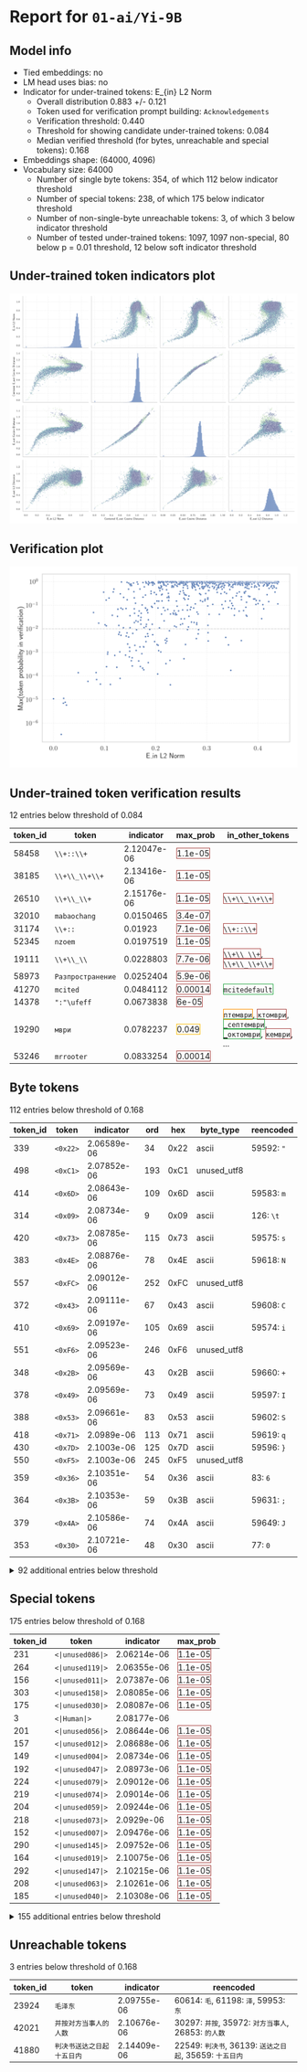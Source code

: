# Report for `01-ai/Yi-9B`

## Model info

* Tied embeddings: no
* LM head uses bias: no
* Indicator for under-trained tokens: E_{in} L2 Norm
  * Overall distribution 0.883 +/- 0.121
  * Token used for verification prompt building: `Acknowledgements`
  * Verification threshold: 0.440
  * Threshold for showing candidate under-trained tokens: 0.084
  * Median verified threshold (for bytes, unreachable and special tokens): 0.168
* Embeddings shape: (64000, 4096)
* Vocabulary size: 64000
  * Number of single byte tokens: 354, of which 112 below indicator threshold
  * Number of special tokens: 238, of which 175 below indicator threshold
  * Number of non-single-byte unreachable tokens: 3, of which 3 below indicator threshold
  * Number of tested under-trained tokens: 1097, 1097 non-special, 80 below p = 0.01 threshold, 12 below soft indicator threshold

## Under-trained token indicators plot
![Indicators scatter plots](../indicators_pairplot_byid/01_ai_Yi_9B.png)

## Verification plot
![Verification plot](../verifications_scatterplot/01_ai_Yi_9B.png)

## Under-trained token verification results
12 entries below threshold of 0.084

|   token_id | token                       |   indicator | max_prob                                                         | in_other_tokens                                                                                                                                                                                                                                                                                                                                                                                               |
|------------|-----------------------------|-------------|------------------------------------------------------------------|---------------------------------------------------------------------------------------------------------------------------------------------------------------------------------------------------------------------------------------------------------------------------------------------------------------------------------------------------------------------------------------------------------------|
|      58458 | ````` \\+::\\+ `````        | 2.12047e-06 | <span style='border: 1px solid rgb(169, 68, 66);'>1.1e-05</span> |                                                                                                                                                                                                                                                                                                                                                                                                               |
|      38185 | ````` \\+\\_\\+\\+ `````    | 2.13416e-06 | <span style='border: 1px solid rgb(169, 68, 66);'>1.1e-05</span> |                                                                                                                                                                                                                                                                                                                                                                                                               |
|      26510 | ````` \\+\\_\\+ `````       | 2.15176e-06 | <span style='border: 1px solid rgb(169, 68, 66);'>1.1e-05</span> | <span style='border: 1px solid rgb(169, 68, 66);'>````` \\+\\_\\+\\+ `````</span>                                                                                                                                                                                                                                                                                                                             |
|      32010 | ````` mabaochang `````      | 0.0150465   | <span style='border: 1px solid rgb(169, 68, 66);'>3.4e-07</span> |                                                                                                                                                                                                                                                                                                                                                                                                               |
|      31174 | ````` \\+:: `````           | 0.01923     | <span style='border: 1px solid rgb(169, 68, 66);'>7.1e-06</span> | <span style='border: 1px solid rgb(169, 68, 66);'>````` \\+::\\+ `````</span>                                                                                                                                                                                                                                                                                                                                 |
|      52345 | ````` nzoem `````           | 0.0197519   | <span style='border: 1px solid rgb(169, 68, 66);'>1.1e-05</span> |                                                                                                                                                                                                                                                                                                                                                                                                               |
|      19111 | ````` \\+\\_\\ `````        | 0.0228803   | <span style='border: 1px solid rgb(169, 68, 66);'>7.7e-06</span> | <span style='border: 1px solid rgb(169, 68, 66);'>````` \\+\\_\\+ `````</span>, <span style='border: 1px solid rgb(169, 68, 66);'>````` \\+\\_\\+\\+ `````</span>                                                                                                                                                                                                                                             |
|      58973 | ````` Разпространение ````` | 0.0252404   | <span style='border: 1px solid rgb(169, 68, 66);'>5.9e-06</span> |                                                                                                                                                                                                                                                                                                                                                                                                               |
|      41270 | ````` mcited `````          | 0.0484112   | <span style='border: 1px solid rgb(169, 68, 66);'>0.00014</span> | <span style='border: 1px solid rgb(40, 167, 69);'>````` mcitedefault `````</span>                                                                                                                                                                                                                                                                                                                             |
|      14378 | ````` ":"\ufeff `````       | 0.0673838   | <span style='border: 1px solid rgb(169, 68, 66);'>6e-05</span>   |                                                                                                                                                                                                                                                                                                                                                                                                               |
|      19290 | ````` мври `````            | 0.0782237   | <span style='border: 1px solid rgb(251, 189, 8);'>0.049</span>   | <span style='border: 1px solid rgb(255, 145, 0);'>````` птември `````</span>, <span style='border: 1px solid rgb(169, 68, 66);'>````` ктомври `````</span>, <span style='border: 1px solid rgb(40, 167, 69);'>````` ▁септември `````</span>, <span style='border: 1px solid rgb(40, 167, 69);'>````` ▁октомври `````</span>, <span style='border: 1px solid rgb(169, 68, 66);'>````` кември `````</span>, ... |
|      53246 | ````` mrrooter `````        | 0.0833254   | <span style='border: 1px solid rgb(169, 68, 66);'>0.00014</span> |                                                                                                                                                                                                                                                                                                                                                                                                               |


## Byte tokens
112 entries below threshold of 0.168

|   token_id | token              |   indicator |   ord | hex   | byte_type   | reencoded            |
|------------|--------------------|-------------|-------|-------|-------------|----------------------|
|        339 | ````` <0x22> ````` | 2.06589e-06 |    34 | 0x22  | ascii       | 59592: ````` " ````` |
|        498 | ````` <0xC1> ````` | 2.07852e-06 |   193 | 0xC1  | unused_utf8 |                      |
|        414 | ````` <0x6D> ````` | 2.08643e-06 |   109 | 0x6D  | ascii       | 59583: ````` m ````` |
|        314 | ````` <0x09> ````` | 2.08734e-06 |     9 | 0x09  | ascii       | 126: ````` \t `````  |
|        420 | ````` <0x73> ````` | 2.08785e-06 |   115 | 0x73  | ascii       | 59575: ````` s ````` |
|        383 | ````` <0x4E> ````` | 2.08876e-06 |    78 | 0x4E  | ascii       | 59618: ````` N ````` |
|        557 | ````` <0xFC> ````` | 2.09012e-06 |   252 | 0xFC  | unused_utf8 |                      |
|        372 | ````` <0x43> ````` | 2.09111e-06 |    67 | 0x43  | ascii       | 59608: ````` C ````` |
|        410 | ````` <0x69> ````` | 2.09197e-06 |   105 | 0x69  | ascii       | 59574: ````` i ````` |
|        551 | ````` <0xF6> ````` | 2.09523e-06 |   246 | 0xF6  | unused_utf8 |                      |
|        348 | ````` <0x2B> ````` | 2.09569e-06 |    43 | 0x2B  | ascii       | 59660: ````` + ````` |
|        378 | ````` <0x49> ````` | 2.09569e-06 |    73 | 0x49  | ascii       | 59597: ````` I ````` |
|        388 | ````` <0x53> ````` | 2.09661e-06 |    83 | 0x53  | ascii       | 59602: ````` S ````` |
|        418 | ````` <0x71> ````` | 2.0989e-06  |   113 | 0x71  | ascii       | 59619: ````` q ````` |
|        430 | ````` <0x7D> ````` | 2.1003e-06  |   125 | 0x7D  | ascii       | 59596: ````` } ````` |
|        550 | ````` <0xF5> ````` | 2.1003e-06  |   245 | 0xF5  | unused_utf8 |                      |
|        359 | ````` <0x36> ````` | 2.10351e-06 |    54 | 0x36  | ascii       | 83: ````` 6 `````    |
|        364 | ````` <0x3B> ````` | 2.10353e-06 |    59 | 0x3B  | ascii       | 59631: ````` ; ````` |
|        379 | ````` <0x4A> ````` | 2.10586e-06 |    74 | 0x4A  | ascii       | 59649: ````` J ````` |
|        353 | ````` <0x30> ````` | 2.10721e-06 |    48 | 0x30  | ascii       | 77: ````` 0 `````    |
<details><summary>92 additional entries below threshold</summary>

|   token_id | token              |   indicator |   ord | hex   | byte_type   | reencoded             |
|------------|--------------------|-------------|-------|-------|-------------|-----------------------|
|        387 | ````` <0x52> ````` | 2.10721e-06 |    82 | 0x52  | ascii       | 59615: ````` R `````  |
|        407 | ````` <0x66> ````` | 2.1086e-06  |   102 | 0x66  | ascii       | 59585: ````` f `````  |
|        404 | ````` <0x63> ````` | 2.10904e-06 |    99 | 0x63  | ascii       | 59581: ````` c `````  |
|        367 | ````` <0x3E> ````` | 2.10949e-06 |    62 | 0x3E  | ascii       | 59644: ````` > `````  |
|        360 | ````` <0x37> ````` | 2.11042e-06 |    55 | 0x37  | ascii       | 84: ````` 7 `````     |
|        399 | ````` <0x5E> ````` | 2.1127e-06  |    94 | 0x5E  | ascii       | 59641: ````` ^ `````  |
|        393 | ````` <0x58> ````` | 2.11364e-06 |    88 | 0x58  | ascii       | 59733: ````` X `````  |
|        497 | ````` <0xC0> ````` | 2.11407e-06 |   192 | 0xC0  | unused_utf8 |                       |
|        402 | ````` <0x61> ````` | 2.11454e-06 |    97 | 0x61  | ascii       | 59572: ````` a `````  |
|        352 | ````` <0x2F> ````` | 2.11499e-06 |    47 | 0x2F  | ascii       | 59598: ````` / `````  |
|        417 | ````` <0x70> ````` | 2.11499e-06 |   112 | 0x70  | ascii       | 59584: ````` p `````  |
|        385 | ````` <0x50> ````` | 2.115e-06   |    80 | 0x50  | ascii       | 59612: ````` P `````  |
|        401 | ````` <0x60> ````` | 2.115e-06   |    96 | 0x60  | ascii       | 59848: ````` ` `````  |
|        358 | ````` <0x35> ````` | 2.11595e-06 |    53 | 0x35  | ascii       | 82: ````` 5 `````     |
|        409 | ````` <0x68> ````` | 2.11639e-06 |   104 | 0x68  | ascii       | 59578: ````` h `````  |
|        361 | ````` <0x38> ````` | 2.11686e-06 |    56 | 0x38  | ascii       | 85: ````` 8 `````     |
|        403 | ````` <0x62> ````` | 2.11729e-06 |    98 | 0x62  | ascii       | 59588: ````` b `````  |
|        406 | ````` <0x65> ````` | 2.11733e-06 |   101 | 0x65  | ascii       | 59569: ````` e `````  |
|        431 | ````` <0x7E> ````` | 2.11775e-06 |   126 | 0x7E  | ascii       | 59734: ````` ~ `````  |
|        337 | ````` <0x20> ````` | 2.11822e-06 |    32 | 0x20  | ascii       | 59568: ````` ▁ `````  |
|        408 | ````` <0x67> ````` | 2.11865e-06 |   103 | 0x67  | ascii       | 59586: ````` g `````  |
|        398 | ````` <0x5D> ````` | 2.11958e-06 |    93 | 0x5D  | ascii       | 59651: ````` ] `````  |
|        357 | ````` <0x34> ````` | 2.12002e-06 |    52 | 0x34  | ascii       | 81: ````` 4 `````     |
|        376 | ````` <0x47> ````` | 2.12053e-06 |    71 | 0x47  | ascii       | 59628: ````` G `````  |
|        421 | ````` <0x74> ````` | 2.12093e-06 |   116 | 0x74  | ascii       | 59570: ````` t `````  |
|        340 | ````` <0x23> ````` | 2.12276e-06 |    35 | 0x23  | ascii       | 59697: ````` # `````  |
|        366 | ````` <0x3D> ````` | 2.12279e-06 |    61 | 0x3D  | ascii       | 59611: ````` = `````  |
|        386 | ````` <0x51> ````` | 2.12321e-06 |    81 | 0x51  | ascii       | 59745: ````` Q `````  |
|        346 | ````` <0x29> ````` | 2.12368e-06 |    41 | 0x29  | ascii       | 59604: ````` ) `````  |
|        423 | ````` <0x76> ````` | 2.12368e-06 |   118 | 0x76  | ascii       | 59590: ````` v `````  |
|        426 | ````` <0x79> ````` | 2.12368e-06 |   121 | 0x79  | ascii       | 59587: ````` y `````  |
|        553 | ````` <0xF8> ````` | 2.12371e-06 |   248 | 0xF8  | unused_utf8 |                       |
|        391 | ````` <0x56> ````` | 2.12458e-06 |    86 | 0x56  | ascii       | 59645: ````` V `````  |
|        428 | ````` <0x7B> ````` | 2.12551e-06 |   123 | 0x7B  | ascii       | 59595: ````` { `````  |
|        560 | ````` <0xFF> ````` | 2.12599e-06 |   255 | 0xFF  | unused_utf8 |                       |
|        355 | ````` <0x32> ````` | 2.12733e-06 |    50 | 0x32  | ascii       | 79: ````` 2 `````     |
|        552 | ````` <0xF7> ````` | 2.12733e-06 |   247 | 0xF7  | unused_utf8 |                       |
|        554 | ````` <0xF9> ````` | 2.12777e-06 |   249 | 0xF9  | unused_utf8 |                       |
|        422 | ````` <0x75> ````` | 2.13007e-06 |   117 | 0x75  | ascii       | 59582: ````` u `````  |
|        558 | ````` <0xFD> ````` | 2.13095e-06 |   253 | 0xFD  | unused_utf8 |                       |
|        424 | ````` <0x77> ````` | 2.13099e-06 |   119 | 0x77  | ascii       | 59589: ````` w `````  |
|        416 | ````` <0x6F> ````` | 2.1314e-06  |   111 | 0x6F  | ascii       | 59573: ````` o `````  |
|        397 | ````` <0x5C> ````` | 2.13234e-06 |    92 | 0x5C  | ascii       | 59580: ````` \ `````  |
|        396 | ````` <0x5B> ````` | 2.13506e-06 |    91 | 0x5B  | ascii       | 59653: ````` [ `````  |
|        425 | ````` <0x78> ````` | 2.13549e-06 |   120 | 0x78  | ascii       | 59607: ````` x `````  |
|        371 | ````` <0x42> ````` | 2.1355e-06  |    66 | 0x42  | ascii       | 59616: ````` B `````  |
|        354 | ````` <0x31> ````` | 2.13555e-06 |    49 | 0x31  | ascii       | 78: ````` 1 `````     |
|        415 | ````` <0x6E> ````` | 2.13594e-06 |   110 | 0x6E  | ascii       | 59571: ````` n `````  |
|        413 | ````` <0x6C> ````` | 2.13596e-06 |   108 | 0x6C  | ascii       | 59577: ````` l `````  |
|        389 | ````` <0x54> ````` | 2.13597e-06 |    84 | 0x54  | ascii       | 59600: ````` T `````  |
|        411 | ````` <0x6A> ````` | 2.13597e-06 |   106 | 0x6A  | ascii       | 59617: ````` j `````  |
|        365 | ````` <0x3C> ````` | 2.13686e-06 |    60 | 0x3C  | ascii       | 59666: ````` < `````  |
|        344 | ````` <0x27> ````` | 2.13688e-06 |    39 | 0x27  | ascii       | 59610: ````` ' `````  |
|        419 | ````` <0x72> ````` | 2.13736e-06 |   114 | 0x72  | ascii       | 59576: ````` r `````  |
|        381 | ````` <0x4C> ````` | 2.13781e-06 |    76 | 0x4C  | ascii       | 59620: ````` L `````  |
|        429 | ````` <0x7C> ````` | 2.14003e-06 |   124 | 0x7C  | ascii       | 59705: ````` \| ````` |
|        370 | ````` <0x41> ````` | 2.14006e-06 |    65 | 0x41  | ascii       | 59603: ````` A `````  |
|        373 | ````` <0x44> ````` | 2.1405e-06  |    68 | 0x44  | ascii       | 59614: ````` D `````  |
|        380 | ````` <0x4B> ````` | 2.1405e-06  |    75 | 0x4B  | ascii       | 59655: ````` K `````  |
|        343 | ````` <0x26> ````` | 2.14051e-06 |    38 | 0x26  | ascii       | 59640: ````` & `````  |
|        350 | ````` <0x2D> ````` | 2.14095e-06 |    45 | 0x2D  | ascii       | 59594: ````` - `````  |
|        318 | ````` <0x0D> ````` | 2.1414e-06  |    13 | 0x0D  | ascii       | 143: ````` \r `````   |
|        349 | ````` <0x2C> ````` | 2.14183e-06 |    44 | 0x2C  | ascii       | 97: ````` , `````     |
|        315 | ````` <0x0A> ````` | 2.14228e-06 |    10 | 0x0A  | ascii       | 144: ````` \n `````   |
|        351 | ````` <0x2E> ````` | 2.14365e-06 |    46 | 0x2E  | ascii       | 98: ````` . `````     |
|        338 | ````` <0x21> ````` | 2.14455e-06 |    33 | 0x21  | ascii       | 99: ````` ! `````     |
|        375 | ````` <0x46> ````` | 2.14455e-06 |    70 | 0x46  | ascii       | 59621: ````` F `````  |
|        342 | ````` <0x25> ````` | 2.14548e-06 |    37 | 0x25  | ascii       | 59677: ````` % `````  |
|        556 | ````` <0xFB> ````` | 2.14591e-06 |   251 | 0xFB  | unused_utf8 |                       |
|        382 | ````` <0x4D> ````` | 2.14636e-06 |    77 | 0x4D  | ascii       | 59609: ````` M `````  |
|        363 | ````` <0x3A> ````` | 2.14639e-06 |    58 | 0x3A  | ascii       | 59601: ````` : `````  |
|        559 | ````` <0xFE> ````` | 2.14818e-06 |   254 | 0xFE  | unused_utf8 |                       |
|        362 | ````` <0x39> ````` | 2.14819e-06 |    57 | 0x39  | ascii       | 86: ````` 9 `````     |
|        400 | ````` <0x5F> ````` | 2.1486e-06  |    95 | 0x5F  | ascii       | 59593: ````` _ `````  |
|        374 | ````` <0x45> ````` | 2.14999e-06 |    69 | 0x45  | ascii       | 59613: ````` E `````  |
|        356 | ````` <0x33> ````` | 2.15041e-06 |    51 | 0x33  | ascii       | 80: ````` 3 `````     |
|        377 | ````` <0x48> ````` | 2.15448e-06 |    72 | 0x48  | ascii       | 59624: ````` H `````  |
|        384 | ````` <0x4F> ````` | 2.15582e-06 |    79 | 0x4F  | ascii       | 59622: ````` O `````  |
|        390 | ````` <0x55> ````` | 2.15672e-06 |    85 | 0x55  | ascii       | 59639: ````` U `````  |
|        347 | ````` <0x2A> ````` | 2.15761e-06 |    42 | 0x2A  | ascii       | 59636: ````` * `````  |
|        369 | ````` <0x40> ````` | 2.15763e-06 |    64 | 0x40  | ascii       | 59879: ````` @ `````  |
|        368 | ````` <0x3F> ````` | 2.15898e-06 |    63 | 0x3F  | ascii       | 100: ````` ? `````    |
|        313 | ````` <0x08> ````` | 2.15988e-06 |     8 | 0x08  | ascii       | 142: ````` \x08 ````` |
|        345 | ````` <0x28> ````` | 2.16118e-06 |    40 | 0x28  | ascii       | 59605: ````` ( `````  |
|        405 | ````` <0x64> ````` | 2.16392e-06 |   100 | 0x64  | ascii       | 59579: ````` d `````  |
|        427 | ````` <0x7A> ````` | 2.16434e-06 |   122 | 0x7A  | ascii       | 59627: ````` z `````  |
|        412 | ````` <0x6B> ````` | 2.17059e-06 |   107 | 0x6B  | ascii       | 59591: ````` k `````  |
|        394 | ````` <0x59> ````` | 2.17325e-06 |    89 | 0x59  | ascii       | 59656: ````` Y `````  |
|        555 | ````` <0xFA> ````` | 2.17682e-06 |   250 | 0xFA  | unused_utf8 |                       |
|        341 | ````` <0x24> ````` | 2.18525e-06 |    36 | 0x24  | ascii       | 59606: ````` $ `````  |
|        392 | ````` <0x57> ````` | 2.19321e-06 |    87 | 0x57  | ascii       | 59623: ````` W `````  |
|        395 | ````` <0x5A> ````` | 2.19411e-06 |    90 | 0x5A  | ascii       | 59840: ````` Z `````  |
</details>


## Special tokens
175 entries below threshold of 0.168

|   token_id | token                       |   indicator | max_prob                                                         |
|------------|-----------------------------|-------------|------------------------------------------------------------------|
|        231 | ````` <\|unused086\|> ````` | 2.06214e-06 | <span style='border: 1px solid rgb(169, 68, 66);'>1.1e-05</span> |
|        264 | ````` <\|unused119\|> ````` | 2.06355e-06 | <span style='border: 1px solid rgb(169, 68, 66);'>1.1e-05</span> |
|        156 | ````` <\|unused011\|> ````` | 2.07387e-06 | <span style='border: 1px solid rgb(169, 68, 66);'>1.1e-05</span> |
|        303 | ````` <\|unused158\|> ````` | 2.08085e-06 | <span style='border: 1px solid rgb(169, 68, 66);'>1.1e-05</span> |
|        175 | ````` <\|unused030\|> ````` | 2.08087e-06 | <span style='border: 1px solid rgb(169, 68, 66);'>1.1e-05</span> |
|          3 | ````` <\|Human\|> `````     | 2.08177e-06 |                                                                  |
|        201 | ````` <\|unused056\|> ````` | 2.08644e-06 | <span style='border: 1px solid rgb(169, 68, 66);'>1.1e-05</span> |
|        157 | ````` <\|unused012\|> ````` | 2.08688e-06 | <span style='border: 1px solid rgb(169, 68, 66);'>1.1e-05</span> |
|        149 | ````` <\|unused004\|> ````` | 2.08734e-06 | <span style='border: 1px solid rgb(169, 68, 66);'>1.1e-05</span> |
|        192 | ````` <\|unused047\|> ````` | 2.08973e-06 | <span style='border: 1px solid rgb(169, 68, 66);'>1.1e-05</span> |
|        224 | ````` <\|unused079\|> ````` | 2.09012e-06 | <span style='border: 1px solid rgb(169, 68, 66);'>1.1e-05</span> |
|        219 | ````` <\|unused074\|> ````` | 2.09014e-06 | <span style='border: 1px solid rgb(169, 68, 66);'>1.1e-05</span> |
|        204 | ````` <\|unused059\|> ````` | 2.09244e-06 | <span style='border: 1px solid rgb(169, 68, 66);'>1.1e-05</span> |
|        218 | ````` <\|unused073\|> ````` | 2.0929e-06  | <span style='border: 1px solid rgb(169, 68, 66);'>1.1e-05</span> |
|        152 | ````` <\|unused007\|> ````` | 2.09476e-06 | <span style='border: 1px solid rgb(169, 68, 66);'>1.1e-05</span> |
|        290 | ````` <\|unused145\|> ````` | 2.09752e-06 | <span style='border: 1px solid rgb(169, 68, 66);'>1.1e-05</span> |
|        164 | ````` <\|unused019\|> ````` | 2.10075e-06 | <span style='border: 1px solid rgb(169, 68, 66);'>1.1e-05</span> |
|        292 | ````` <\|unused147\|> ````` | 2.10215e-06 | <span style='border: 1px solid rgb(169, 68, 66);'>1.1e-05</span> |
|        208 | ````` <\|unused063\|> ````` | 2.10261e-06 | <span style='border: 1px solid rgb(169, 68, 66);'>1.1e-05</span> |
|        185 | ````` <\|unused040\|> ````` | 2.10308e-06 | <span style='border: 1px solid rgb(169, 68, 66);'>1.1e-05</span> |
<details><summary>155 additional entries below threshold</summary>

|   token_id | token                         |   indicator | max_prob                                                         |
|------------|-------------------------------|-------------|------------------------------------------------------------------|
|        262 | ````` <\|unused117\|> `````   | 2.10399e-06 | <span style='border: 1px solid rgb(169, 68, 66);'>1.1e-05</span> |
|        242 | ````` <\|unused097\|> `````   | 2.104e-06   | <span style='border: 1px solid rgb(169, 68, 66);'>1.1e-05</span> |
|        301 | ````` <\|unused156\|> `````   | 2.10445e-06 | <span style='border: 1px solid rgb(169, 68, 66);'>1.1e-05</span> |
|        225 | ````` <\|unused080\|> `````   | 2.10494e-06 | <span style='border: 1px solid rgb(169, 68, 66);'>1.1e-05</span> |
|        221 | ````` <\|unused076\|> `````   | 2.10535e-06 | <span style='border: 1px solid rgb(169, 68, 66);'>1.1e-05</span> |
|        191 | ````` <\|unused046\|> `````   | 2.10537e-06 | <span style='border: 1px solid rgb(169, 68, 66);'>1.1e-05</span> |
|        205 | ````` <\|unused060\|> `````   | 2.10675e-06 | <span style='border: 1px solid rgb(169, 68, 66);'>1.1e-05</span> |
|        197 | ````` <\|unused052\|> `````   | 2.10719e-06 | <span style='border: 1px solid rgb(169, 68, 66);'>1.1e-05</span> |
|        190 | ````` <\|unused045\|> `````   | 2.10767e-06 | <span style='border: 1px solid rgb(169, 68, 66);'>1.1e-05</span> |
|        182 | ````` <\|unused037\|> `````   | 2.10768e-06 | <span style='border: 1px solid rgb(169, 68, 66);'>1.1e-05</span> |
|        211 | ````` <\|unused066\|> `````   | 2.10811e-06 | <span style='border: 1px solid rgb(169, 68, 66);'>1.1e-05</span> |
|        210 | ````` <\|unused065\|> `````   | 2.10949e-06 | <span style='border: 1px solid rgb(169, 68, 66);'>1.1e-05</span> |
|        230 | ````` <\|unused085\|> `````   | 2.10953e-06 | <span style='border: 1px solid rgb(169, 68, 66);'>1.1e-05</span> |
|        216 | ````` <\|unused071\|> `````   | 2.10996e-06 | <span style='border: 1px solid rgb(169, 68, 66);'>1.1e-05</span> |
|        155 | ````` <\|unused010\|> `````   | 2.10999e-06 | <span style='border: 1px solid rgb(169, 68, 66);'>1.1e-05</span> |
|        176 | ````` <\|unused031\|> `````   | 2.11042e-06 | <span style='border: 1px solid rgb(169, 68, 66);'>1.1e-05</span> |
|        245 | ````` <\|unused100\|> `````   | 2.11132e-06 | <span style='border: 1px solid rgb(169, 68, 66);'>1.1e-05</span> |
|        195 | ````` <\|unused050\|> `````   | 2.11316e-06 | <span style='border: 1px solid rgb(169, 68, 66);'>1.1e-05</span> |
|        268 | ````` <\|unused123\|> `````   | 2.11454e-06 | <span style='border: 1px solid rgb(169, 68, 66);'>1.1e-05</span> |
|        178 | ````` <\|unused033\|> `````   | 2.11639e-06 | <span style='border: 1px solid rgb(169, 68, 66);'>1.1e-05</span> |
|        171 | ````` <\|unused026\|> `````   | 2.11728e-06 | <span style='border: 1px solid rgb(169, 68, 66);'>1.1e-05</span> |
|        146 | ````` <\|unused001\|> `````   | 2.11729e-06 | <span style='border: 1px solid rgb(169, 68, 66);'>1.1e-05</span> |
|        279 | ````` <\|unused134\|> `````   | 2.11729e-06 | <span style='border: 1px solid rgb(169, 68, 66);'>1.1e-05</span> |
|        159 | ````` <\|unused014\|> `````   | 2.11775e-06 | <span style='border: 1px solid rgb(169, 68, 66);'>1.1e-05</span> |
|        276 | ````` <\|unused131\|> `````   | 2.11819e-06 | <span style='border: 1px solid rgb(169, 68, 66);'>1.1e-05</span> |
|        167 | ````` <\|unused022\|> `````   | 2.11866e-06 | <span style='border: 1px solid rgb(169, 68, 66);'>1.1e-05</span> |
|        263 | ````` <\|unused118\|> `````   | 2.11866e-06 | <span style='border: 1px solid rgb(169, 68, 66);'>1.1e-05</span> |
|        293 | ````` <\|unused148\|> `````   | 2.11912e-06 | <span style='border: 1px solid rgb(169, 68, 66);'>1.1e-05</span> |
|         10 | ````` <\|reserved004\|> ````` | 2.11959e-06 |                                                                  |
|        271 | ````` <\|unused126\|> `````   | 2.12003e-06 | <span style='border: 1px solid rgb(169, 68, 66);'>1.1e-05</span> |
|        299 | ````` <\|unused154\|> `````   | 2.12049e-06 | <span style='border: 1px solid rgb(169, 68, 66);'>1.1e-05</span> |
|        179 | ````` <\|unused034\|> `````   | 2.1205e-06  | <span style='border: 1px solid rgb(169, 68, 66);'>1.1e-05</span> |
|        209 | ````` <\|unused064\|> `````   | 2.1205e-06  | <span style='border: 1px solid rgb(169, 68, 66);'>1.1e-05</span> |
|          5 | ````` <\|System\|> `````      | 2.12093e-06 |                                                                  |
|        250 | ````` <\|unused105\|> `````   | 2.12186e-06 | <span style='border: 1px solid rgb(169, 68, 66);'>1.1e-05</span> |
|        220 | ````` <\|unused075\|> `````   | 2.12233e-06 | <span style='border: 1px solid rgb(169, 68, 66);'>1.1e-05</span> |
|        188 | ````` <\|unused043\|> `````   | 2.12277e-06 | <span style='border: 1px solid rgb(169, 68, 66);'>1.1e-05</span> |
|        295 | ````` <\|unused150\|> `````   | 2.12321e-06 | <span style='border: 1px solid rgb(169, 68, 66);'>1.1e-05</span> |
|        234 | ````` <\|unused089\|> `````   | 2.12368e-06 | <span style='border: 1px solid rgb(169, 68, 66);'>1.1e-05</span> |
|        252 | ````` <\|unused107\|> `````   | 2.12459e-06 | <span style='border: 1px solid rgb(169, 68, 66);'>1.1e-05</span> |
|        266 | ````` <\|unused121\|> `````   | 2.12504e-06 | <span style='border: 1px solid rgb(169, 68, 66);'>1.1e-05</span> |
|        163 | ````` <\|unused018\|> `````   | 2.12505e-06 | <span style='border: 1px solid rgb(169, 68, 66);'>1.1e-05</span> |
|        147 | ````` <\|unused002\|> `````   | 2.12549e-06 | <span style='border: 1px solid rgb(169, 68, 66);'>1.1e-05</span> |
|        247 | ````` <\|unused102\|> `````   | 2.12549e-06 | <span style='border: 1px solid rgb(169, 68, 66);'>1.1e-05</span> |
|        248 | ````` <\|unused103\|> `````   | 2.12551e-06 | <span style='border: 1px solid rgb(169, 68, 66);'>1.1e-05</span> |
|        278 | ````` <\|unused133\|> `````   | 2.12552e-06 | <span style='border: 1px solid rgb(169, 68, 66);'>1.1e-05</span> |
|        260 | ````` <\|unused115\|> `````   | 2.12595e-06 | <span style='border: 1px solid rgb(169, 68, 66);'>1.1e-05</span> |
|        261 | ````` <\|unused116\|> `````   | 2.12595e-06 | <span style='border: 1px solid rgb(169, 68, 66);'>1.1e-05</span> |
|        145 | ````` <\|unused000\|> `````   | 2.126e-06   | <span style='border: 1px solid rgb(169, 68, 66);'>1.1e-05</span> |
|        193 | ````` <\|unused048\|> `````   | 2.12643e-06 | <span style='border: 1px solid rgb(169, 68, 66);'>1.1e-05</span> |
|        287 | ````` <\|unused142\|> `````   | 2.12686e-06 | <span style='border: 1px solid rgb(169, 68, 66);'>1.1e-05</span> |
|         11 | ````` <\|reserved005\|> ````` | 2.1269e-06  |                                                                  |
|        283 | ````` <\|unused138\|> `````   | 2.12736e-06 | <span style='border: 1px solid rgb(169, 68, 66);'>1.1e-05</span> |
|        256 | ````` <\|unused111\|> `````   | 2.12824e-06 | <span style='border: 1px solid rgb(169, 68, 66);'>1.1e-05</span> |
|        239 | ````` <\|unused094\|> `````   | 2.12825e-06 | <span style='border: 1px solid rgb(169, 68, 66);'>1.1e-05</span> |
|        177 | ````` <\|unused032\|> `````   | 2.12868e-06 | <span style='border: 1px solid rgb(169, 68, 66);'>1.1e-05</span> |
|        194 | ````` <\|unused049\|> `````   | 2.12869e-06 | <span style='border: 1px solid rgb(169, 68, 66);'>1.1e-05</span> |
|        233 | ````` <\|unused088\|> `````   | 2.12869e-06 | <span style='border: 1px solid rgb(169, 68, 66);'>1.1e-05</span> |
|        274 | ````` <\|unused129\|> `````   | 2.12871e-06 | <span style='border: 1px solid rgb(169, 68, 66);'>1.1e-05</span> |
|        200 | ````` <\|unused055\|> `````   | 2.12913e-06 | <span style='border: 1px solid rgb(169, 68, 66);'>1.1e-05</span> |
|        238 | ````` <\|unused093\|> `````   | 2.12915e-06 | <span style='border: 1px solid rgb(169, 68, 66);'>1.1e-05</span> |
|        286 | ````` <\|unused141\|> `````   | 2.12916e-06 | <span style='border: 1px solid rgb(169, 68, 66);'>1.1e-05</span> |
|        236 | ````` <\|unused091\|> `````   | 2.12959e-06 | <span style='border: 1px solid rgb(169, 68, 66);'>1.1e-05</span> |
|        269 | ````` <\|unused124\|> `````   | 2.12964e-06 | <span style='border: 1px solid rgb(169, 68, 66);'>1.1e-05</span> |
|        181 | ````` <\|unused036\|> `````   | 2.13004e-06 | <span style='border: 1px solid rgb(169, 68, 66);'>1.1e-05</span> |
|        296 | ````` <\|unused151\|> `````   | 2.1305e-06  | <span style='border: 1px solid rgb(169, 68, 66);'>1.1e-05</span> |
|          9 | ````` <\|reserved003\|> ````` | 2.13095e-06 |                                                                  |
|        244 | ````` <\|unused099\|> `````   | 2.13096e-06 | <span style='border: 1px solid rgb(169, 68, 66);'>1.1e-05</span> |
|        285 | ````` <\|unused140\|> `````   | 2.13096e-06 | <span style='border: 1px solid rgb(169, 68, 66);'>1.1e-05</span> |
|        169 | ````` <\|unused024\|> `````   | 2.13142e-06 | <span style='border: 1px solid rgb(169, 68, 66);'>1.1e-05</span> |
|        289 | ````` <\|unused144\|> `````   | 2.13187e-06 | <span style='border: 1px solid rgb(169, 68, 66);'>1.1e-05</span> |
|        241 | ````` <\|unused096\|> `````   | 2.13233e-06 | <span style='border: 1px solid rgb(169, 68, 66);'>1.1e-05</span> |
|        282 | ````` <\|unused137\|> `````   | 2.13234e-06 | <span style='border: 1px solid rgb(169, 68, 66);'>1.1e-05</span> |
|        212 | ````` <\|unused067\|> `````   | 2.1328e-06  | <span style='border: 1px solid rgb(169, 68, 66);'>1.1e-05</span> |
|        300 | ````` <\|unused155\|> `````   | 2.13324e-06 | <span style='border: 1px solid rgb(169, 68, 66);'>1.1e-05</span> |
|         12 | ````` <\|reserved006\|> ````` | 2.13372e-06 |                                                                  |
|        189 | ````` <\|unused044\|> `````   | 2.13504e-06 | <span style='border: 1px solid rgb(169, 68, 66);'>1.1e-05</span> |
|        302 | ````` <\|unused157\|> `````   | 2.13506e-06 | <span style='border: 1px solid rgb(169, 68, 66);'>1.1e-05</span> |
|        222 | ````` <\|unused077\|> `````   | 2.13508e-06 | <span style='border: 1px solid rgb(169, 68, 66);'>1.1e-05</span> |
|        186 | ````` <\|unused041\|> `````   | 2.13549e-06 | <span style='border: 1px solid rgb(169, 68, 66);'>1.1e-05</span> |
|        207 | ````` <\|unused062\|> `````   | 2.13641e-06 | <span style='border: 1px solid rgb(169, 68, 66);'>1.1e-05</span> |
|        253 | ````` <\|unused108\|> `````   | 2.13685e-06 | <span style='border: 1px solid rgb(169, 68, 66);'>1.1e-05</span> |
|        280 | ````` <\|unused135\|> `````   | 2.13733e-06 | <span style='border: 1px solid rgb(169, 68, 66);'>1.1e-05</span> |
|        298 | ````` <\|unused153\|> `````   | 2.13735e-06 | <span style='border: 1px solid rgb(169, 68, 66);'>1.1e-05</span> |
|        162 | ````` <\|unused017\|> `````   | 2.13778e-06 | <span style='border: 1px solid rgb(169, 68, 66);'>1.1e-05</span> |
|        165 | ````` <\|unused020\|> `````   | 2.1378e-06  | <span style='border: 1px solid rgb(169, 68, 66);'>1.1e-05</span> |
|        215 | ````` <\|unused070\|> `````   | 2.13824e-06 | <span style='border: 1px solid rgb(169, 68, 66);'>1.1e-05</span> |
|        158 | ````` <\|unused013\|> `````   | 2.13869e-06 | <span style='border: 1px solid rgb(169, 68, 66);'>1.1e-05</span> |
|        294 | ````` <\|unused149\|> `````   | 2.13917e-06 | <span style='border: 1px solid rgb(169, 68, 66);'>1.1e-05</span> |
|        161 | ````` <\|unused016\|> `````   | 2.13958e-06 | <span style='border: 1px solid rgb(169, 68, 66);'>1.1e-05</span> |
|        265 | ````` <\|unused120\|> `````   | 2.14003e-06 | <span style='border: 1px solid rgb(169, 68, 66);'>1.1e-05</span> |
|        214 | ````` <\|unused069\|> `````   | 2.14095e-06 | <span style='border: 1px solid rgb(169, 68, 66);'>1.1e-05</span> |
|        228 | ````` <\|unused083\|> `````   | 2.14095e-06 | <span style='border: 1px solid rgb(169, 68, 66);'>1.1e-05</span> |
|        240 | ````` <\|unused095\|> `````   | 2.14095e-06 | <span style='border: 1px solid rgb(169, 68, 66);'>1.1e-05</span> |
|        281 | ````` <\|unused136\|> `````   | 2.14139e-06 | <span style='border: 1px solid rgb(169, 68, 66);'>1.1e-05</span> |
|        243 | ````` <\|unused098\|> `````   | 2.14184e-06 | <span style='border: 1px solid rgb(169, 68, 66);'>1.1e-05</span> |
|        235 | ````` <\|unused090\|> `````   | 2.14234e-06 | <span style='border: 1px solid rgb(169, 68, 66);'>1.1e-05</span> |
|        180 | ````` <\|unused035\|> `````   | 2.14318e-06 | <span style='border: 1px solid rgb(169, 68, 66);'>1.1e-05</span> |
|        291 | ````` <\|unused146\|> `````   | 2.14318e-06 | <span style='border: 1px solid rgb(169, 68, 66);'>1.1e-05</span> |
|        229 | ````` <\|unused084\|> `````   | 2.14363e-06 | <span style='border: 1px solid rgb(169, 68, 66);'>1.1e-05</span> |
|        172 | ````` <\|unused027\|> `````   | 2.14365e-06 | <span style='border: 1px solid rgb(169, 68, 66);'>1.1e-05</span> |
|        237 | ````` <\|unused092\|> `````   | 2.14409e-06 | <span style='border: 1px solid rgb(169, 68, 66);'>1.1e-05</span> |
|        183 | ````` <\|unused038\|> `````   | 2.14454e-06 | <span style='border: 1px solid rgb(169, 68, 66);'>1.1e-05</span> |
|        199 | ````` <\|unused054\|> `````   | 2.14547e-06 | <span style='border: 1px solid rgb(169, 68, 66);'>1.1e-05</span> |
|        257 | ````` <\|unused112\|> `````   | 2.14547e-06 | <span style='border: 1px solid rgb(169, 68, 66);'>1.1e-05</span> |
|        153 | ````` <\|unused008\|> `````   | 2.14636e-06 | <span style='border: 1px solid rgb(169, 68, 66);'>1.1e-05</span> |
|        184 | ````` <\|unused039\|> `````   | 2.14636e-06 | <span style='border: 1px solid rgb(169, 68, 66);'>1.1e-05</span> |
|        251 | ````` <\|unused106\|> `````   | 2.14679e-06 | <span style='border: 1px solid rgb(169, 68, 66);'>1.1e-05</span> |
|        259 | ````` <\|unused114\|> `````   | 2.14679e-06 | <span style='border: 1px solid rgb(169, 68, 66);'>1.1e-05</span> |
|        255 | ````` <\|unused110\|> `````   | 2.14729e-06 | <span style='border: 1px solid rgb(169, 68, 66);'>1.1e-05</span> |
|        284 | ````` <\|unused139\|> `````   | 2.1477e-06  | <span style='border: 1px solid rgb(169, 68, 66);'>1.1e-05</span> |
|        275 | ````` <\|unused130\|> `````   | 2.14863e-06 | <span style='border: 1px solid rgb(169, 68, 66);'>1.1e-05</span> |
|        227 | ````` <\|unused082\|> `````   | 2.14906e-06 | <span style='border: 1px solid rgb(169, 68, 66);'>1.1e-05</span> |
|         13 | ````` <\|reserved007\|> ````` | 2.14999e-06 |                                                                  |
|        206 | ````` <\|unused061\|> `````   | 2.15176e-06 | <span style='border: 1px solid rgb(169, 68, 66);'>1.1e-05</span> |
|        166 | ````` <\|unused021\|> `````   | 2.15269e-06 | <span style='border: 1px solid rgb(169, 68, 66);'>1.1e-05</span> |
|        213 | ````` <\|unused068\|> `````   | 2.15271e-06 | <span style='border: 1px solid rgb(169, 68, 66);'>1.1e-05</span> |
|        297 | ````` <\|unused152\|> `````   | 2.15313e-06 | <span style='border: 1px solid rgb(169, 68, 66);'>1.1e-05</span> |
|        154 | ````` <\|unused009\|> `````   | 2.15446e-06 | <span style='border: 1px solid rgb(169, 68, 66);'>1.1e-05</span> |
|        304 | ````` <\|unused159\|> `````   | 2.15446e-06 | <span style='border: 1px solid rgb(169, 68, 66);'>1.1e-05</span> |
|          1 | ````` <\|startoftext\|> ````` | 2.15448e-06 | <span style='border: 1px solid rgb(169, 68, 66);'>1.1e-05</span> |
|        273 | ````` <\|unused128\|> `````   | 2.1549e-06  | <span style='border: 1px solid rgb(169, 68, 66);'>1.1e-05</span> |
|        168 | ````` <\|unused023\|> `````   | 2.15493e-06 | <span style='border: 1px solid rgb(169, 68, 66);'>1.1e-05</span> |
|        277 | ````` <\|unused132\|> `````   | 2.15716e-06 | <span style='border: 1px solid rgb(169, 68, 66);'>1.1e-05</span> |
|        267 | ````` <\|unused122\|> `````   | 2.15761e-06 | <span style='border: 1px solid rgb(169, 68, 66);'>1.1e-05</span> |
|        198 | ````` <\|unused053\|> `````   | 2.1585e-06  | <span style='border: 1px solid rgb(169, 68, 66);'>1.1e-05</span> |
|        249 | ````` <\|unused104\|> `````   | 2.1585e-06  | <span style='border: 1px solid rgb(169, 68, 66);'>1.1e-05</span> |
|        226 | ````` <\|unused081\|> `````   | 2.15856e-06 | <span style='border: 1px solid rgb(169, 68, 66);'>1.1e-05</span> |
|        150 | ````` <\|unused005\|> `````   | 2.15895e-06 | <span style='border: 1px solid rgb(169, 68, 66);'>1.1e-05</span> |
|          0 | ````` <unk> `````             | 2.16031e-06 | <span style='border: 1px solid rgb(169, 68, 66);'>1e-09</span>   |
|        170 | ````` <\|unused025\|> `````   | 2.16031e-06 | <span style='border: 1px solid rgb(169, 68, 66);'>1.1e-05</span> |
|        160 | ````` <\|unused015\|> `````   | 2.1621e-06  | <span style='border: 1px solid rgb(169, 68, 66);'>1.1e-05</span> |
|        187 | ````` <\|unused042\|> `````   | 2.1621e-06  | <span style='border: 1px solid rgb(169, 68, 66);'>1.1e-05</span> |
|        173 | ````` <\|unused028\|> `````   | 2.16298e-06 | <span style='border: 1px solid rgb(169, 68, 66);'>1.1e-05</span> |
|        203 | ````` <\|unused058\|> `````   | 2.16346e-06 | <span style='border: 1px solid rgb(169, 68, 66);'>1.1e-05</span> |
|        174 | ````` <\|unused029\|> `````   | 2.16523e-06 | <span style='border: 1px solid rgb(169, 68, 66);'>1.1e-05</span> |
|        217 | ````` <\|unused072\|> `````   | 2.16613e-06 | <span style='border: 1px solid rgb(169, 68, 66);'>1.1e-05</span> |
|        254 | ````` <\|unused109\|> `````   | 2.16747e-06 | <span style='border: 1px solid rgb(169, 68, 66);'>1.1e-05</span> |
|        272 | ````` <\|unused127\|> `````   | 2.1679e-06  | <span style='border: 1px solid rgb(169, 68, 66);'>1.1e-05</span> |
|        270 | ````` <\|unused125\|> `````   | 2.16972e-06 | <span style='border: 1px solid rgb(169, 68, 66);'>1.1e-05</span> |
|        151 | ````` <\|unused006\|> `````   | 2.17502e-06 | <span style='border: 1px solid rgb(169, 68, 66);'>1.1e-05</span> |
|        223 | ````` <\|unused078\|> `````   | 2.17552e-06 | <span style='border: 1px solid rgb(169, 68, 66);'>1.1e-05</span> |
|        202 | ````` <\|unused057\|> `````   | 2.17639e-06 | <span style='border: 1px solid rgb(169, 68, 66);'>1.1e-05</span> |
|        246 | ````` <\|unused101\|> `````   | 2.17773e-06 | <span style='border: 1px solid rgb(169, 68, 66);'>1.1e-05</span> |
|        148 | ````` <\|unused003\|> `````   | 2.18129e-06 | <span style='border: 1px solid rgb(169, 68, 66);'>1.1e-05</span> |
|        258 | ````` <\|unused113\|> `````   | 2.18615e-06 | <span style='border: 1px solid rgb(169, 68, 66);'>1.1e-05</span> |
|        196 | ````` <\|unused051\|> `````   | 2.18657e-06 | <span style='border: 1px solid rgb(169, 68, 66);'>1.1e-05</span> |
|        288 | ````` <\|unused143\|> `````   | 2.1963e-06  | <span style='border: 1px solid rgb(169, 68, 66);'>1.1e-05</span> |
|        232 | ````` <\|unused087\|> `````   | 2.19675e-06 | <span style='border: 1px solid rgb(169, 68, 66);'>1.1e-05</span> |
|          4 | ````` <\|Assistant\|> `````   | 2.19853e-06 |                                                                  |
|         17 | ````` <fim_pad> `````         | 0.0422809   | <span style='border: 1px solid rgb(169, 68, 66);'>0.00029</span> |
|          8 | ````` <\|im_sep\|> `````      | 0.051727    | <span style='border: 1px solid rgb(255, 145, 0);'>0.0031</span>  |
|         15 | ````` <fim_middle> `````      | 0.0537974   | <span style='border: 1px solid rgb(251, 189, 8);'>0.015</span>   |
|         16 | ````` <fim_suffix> `````      | 0.0688603   | <span style='border: 1px solid rgb(251, 189, 8);'>0.045</span>   |
|         14 | ````` <fim_prefix> `````      | 0.0725533   | <span style='border: 1px solid rgb(255, 145, 0);'>0.0099</span>  |
</details>


## Unreachable tokens
3 entries below threshold of 0.168

|   token_id | token                                |   indicator | reencoded                                                                             |
|------------|--------------------------------------|-------------|---------------------------------------------------------------------------------------|
|      23924 | ````` 毛泽东 `````                   | 2.09755e-06 | 60614: ````` 毛 `````, 61198: ````` 泽 `````, 59953: ````` 东 `````                   |
|      42021 | ````` 并按对方当事人的人数 `````     | 2.10676e-06 | 30297: ````` 并按 `````, 35972: ````` 对方当事人 `````, 26853: ````` 的人数 `````     |
|      41880 | ````` 判决书送达之日起十五日内 ````` | 2.14409e-06 | 22549: ````` 判决书 `````, 36139: ````` 送达之日起 `````, 35659: ````` 十五日内 ````` |

